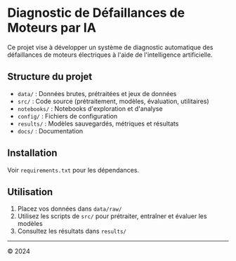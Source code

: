 # Diagnostic de Défaillances de Moteurs par IA

Ce projet vise à développer un système de diagnostic automatique des défaillances de moteurs électriques à l'aide de l'intelligence artificielle.

## Structure du projet

- `data/` : Données brutes, prétraitées et jeux de données
- `src/` : Code source (prétraitement, modèles, évaluation, utilitaires)
- `notebooks/` : Notebooks d'exploration et d'analyse
- `config/` : Fichiers de configuration
- `results/` : Modèles sauvegardés, métriques et résultats
- `docs/` : Documentation

## Installation

Voir `requirements.txt` pour les dépendances.

## Utilisation

1. Placez vos données dans `data/raw/`
2. Utilisez les scripts de `src/` pour prétraiter, entraîner et évaluer les modèles
3. Consultez les résultats dans `results/`

---

© 2024 